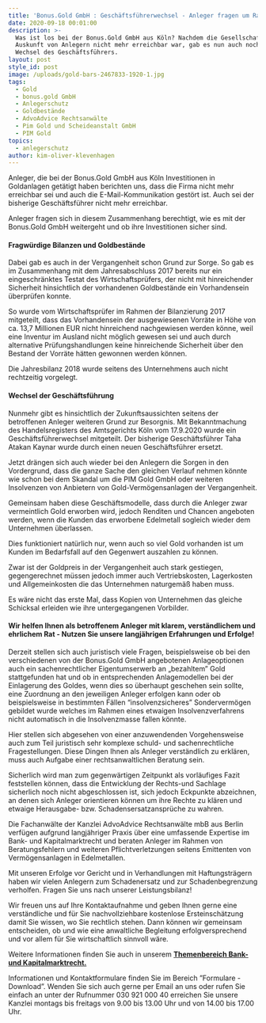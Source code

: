 ```yaml
---
title: 'Bonus.Gold GmbH : Geschäftsführerwechsel - Anleger fragen um Rat'
date: 2020-09-18 00:01:00
description: >-
  Was ist los bei der Bonus.Gold GmbH aus Köln? Nachdem die Gesellschaft nach
  Auskunft von Anlegern nicht mehr erreichbar war, gab es nun auch noch einen
  Wechsel des Geschäftsführers.
layout: post
style_id: post
image: /uploads/gold-bars-2467833-1920-1.jpg
tags:
  - Gold
  - bonus.gold GmbH
  - Anlegerschutz
  - Goldbestände
  - AdvoAdvice Rechtsanwälte
  - Pim Gold und Scheideanstalt GmbH
  - PIM Gold
topics:
  - anlegerschutz
author: kim-oliver-klevenhagen
---
```


Anleger, die bei der Bonus.Gold GmbH aus Köln Investitionen in Goldanlagen getätigt haben berichten uns, dass die Firma nicht mehr erreichbar sei und auch die E-Mail-Kommunikation gestört ist. Auch sei der bisherige Geschäftsführer nicht mehr erreichbar.

Anleger fragen sich in diesem Zusammenhang berechtigt, wie es mit der Bonus.Gold GmbH weitergeht und ob ihre Investitionen sicher sind.

#### Fragwürdige Bilanzen und Goldbestände

Dabei gab es auch in der Vergangenheit schon Grund zur Sorge. So gab es im Zusammenhang mit dem Jahresabschluss 2017 bereits nur ein eingeschränktes Testat des Wirtschaftsprüfers, der nicht mit hinreichender Sicherheit hinsichtlich der vorhandenen Goldbestände ein Vorhandensein überprüfen konnte.

So wurde vom Wirtschaftsprüfer im Rahmen der Bilanzierung 2017 mitgeteilt, dass das Vorhandensein der ausgewiesenen Vorräte in Höhe von ca. 13,7 Millionen EUR nicht hinreichend nachgewiesen werden könne, weil eine Inventur im Ausland nicht möglich gewesen sei und auch durch alternative Prüfungshandlungen keine hinreichende Sicherheit über den Bestand der Vorräte hätten gewonnen werden können.

Die Jahresbilanz 2018 wurde seitens des Unternehmens auch nicht rechtzeitig vorgelegt.

#### Wechsel der Geschäftsführung

Nunmehr gibt es hinsichtlich der Zukunftsaussichten seitens der betroffenen Anleger weiteren Grund zur Besorgnis. Mit Bekanntmachung des Handelsregisters des Amtsgerichts Köln vom 17.9.2020 wurde ein Geschäftsführerwechsel mitgeteilt. Der bisherige Geschäftsführer Taha Atakan Kaynar wurde durch einen neuen Geschäftsführer ersetzt.

Jetzt drängen sich auch wieder bei den Anlegern die Sorgen in den Vordergrund, dass die ganze Sache den gleichen Verlauf nehmen könnte wie schon bei dem Skandal um die PIM Gold GmbH oder weiteren Insolvenzen von Anbietern von Gold-Vermögensanlagen der Vergangenheit.

Gemeinsam haben diese Geschäftsmodelle, dass durch die Anleger zwar vermeintlich Gold erworben wird, jedoch Renditen und Chancen angeboten werden, wenn die Kunden das erworbene Edelmetall sogleich wieder dem Unternehmen überlassen.

Dies funktioniert natürlich nur, wenn auch so viel Gold vorhanden ist um Kunden im Bedarfsfall auf den Gegenwert auszahlen zu können.

Zwar ist der Goldpreis in der Vergangenheit auch stark gestiegen, gegengerechnet müssen jedoch immer auch Vertriebskosten, Lagerkosten und Allgemeinkosten die das Unternehmen naturgemä&szlig; haben muss.

Es wäre nicht das erste Mal, dass Kopien von Unternehmen das gleiche Schicksal erleiden wie ihre untergegangenen Vorbilder.

#### Wir helfen Ihnen als betroffenem Anleger mit klarem, verständlichem und ehrlichem Rat - Nutzen Sie unsere langjährigen Erfahrungen und Erfolge\!

Derzeit stellen sich auch juristisch viele Fragen, beispielsweise ob bei den verschiedenen von der Bonus.Gold GmbH angebotenen Anlageoptionen auch ein sachenrechtlicher Eigentumserwerb an „bezahltem” Gold stattgefunden hat und ob in entsprechenden Anlagemodellen bei der Einlagerung des Goldes, wenn dies so überhaupt geschehen sein sollte, eine Zuordnung an den jeweiligen Anleger erfolgen kann oder ob beispielsweise in bestimmten Fällen “insolvenzsicheres” Sondervermögen gebildet wurde welches im Rahmen eines etwaigen Insolvenzverfahrens nicht automatisch in die Insolvenzmasse fallen könnte.&nbsp;

Hier stellen sich abgesehen von einer anzuwendenden Vorgehensweise auch zum Teil juristisch sehr komplexe schuld- und sachenrechtliche Fragestellungen. Diese Dingen Ihnen als Anleger verständlich zu erklären, muss auch Aufgabe einer rechtsanwaltlichen Beratung sein.

Sicherlich wird man zum gegenwärtigen Zeitpunkt als vorläufiges Fazit feststellen können, dass die Entwicklung der Rechts-und Sachlage sicherlich noch nicht abgeschlossen ist, sich jedoch Eckpunkte abzeichnen, an denen sich Anleger orientieren können um ihre Rechte zu klären und etwaige Herausgabe- bzw. Schadensersatzansprüche zu wahren.

Die Fachanwälte der Kanzlei AdvoAdvice Rechtsanwälte mbB aus Berlin verfügen aufgrund langjähriger Praxis über eine umfassende Expertise im Bank- und Kapitalmarktrecht und beraten Anleger im Rahmen von Beratungsfehlern und weiteren Pflichtverletzungen seitens Emittenten von Vermögensanlagen in Edelmetallen.&nbsp;

Mit unseren Erfolge vor Gericht und in Verhandlungen mit Haftungsträgern haben wir vielen Anlegern zum Schadenersatz und zur Schadenbegrenzung verholfen. Fragen Sie uns nach unserer Leistungsbilanz\!

Wir freuen uns auf Ihre Kontaktaufnahme und geben Ihnen gerne eine verständliche und für Sie nachvollziehbare kostenlose Ersteinschätzung damit Sie wissen, wo Sie rechtlich stehen. Dann können wir gemeinsam entscheiden, ob und wie eine anwaltliche Begleitung erfolgversprechend und vor allem für Sie wirtschaftlich sinnvoll wäre.

Weitere Informationen finden Sie auch in unserem&nbsp;[**Themenbereich Bank- und Kapitalmarktrecht.**](https://advoadvice.de/themen/bank-und-kapitalmarkt/)

Informationen und Kontaktformulare finden Sie im Bereich ”Formulare - Download”. Wenden Sie sich auch gerne per Email an uns oder rufen Sie einfach an unter der Rufnummer 030 921 000 40 erreichen Sie unsere Kanzlei montags bis freitags von 9.00 bis 13.00 Uhr und von 14.00 bis 17.00 Uhr.&nbsp;